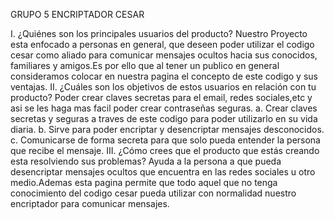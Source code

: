 GRUPO 5
   ENCRIPTADOR CESAR

  I. ¿Quiénes son los principales usuarios del producto?
     Nuestro Proyecto esta enfocado a personas en general, que deseen poder utilizar el codigo cesar como aliado para comunicar mensajes ocultos hacia sus conocidos, familiares y amigos.Es por ello que al tener un publico en general consideramos colocar en nuestra pagina el concepto de este codigo y sus ventajas.
  II. ¿Cuáles son los objetivos de estos usuarios en relación con tu producto? 
     Poder crear claves secretas para el email, redes sociales,etc y asi se les haga mas facil poder crear contraseñas seguras.
     a. Crear claves secretas y seguras a traves de este codigo para poder utilizarlo en su vida diaria.
     b. Sirve para poder encriptar y desencriptar mensajes desconocidos.
     c. Comunicarse de forma secreta para que solo pueda entender  la persona que recibe el mensaje.
  III. ¿Cómo crees que el producto que estás creando esta resolviendo sus problemas?
     Ayuda a la persona a que pueda desencriptar mensajes ocultos que encuentra en las redes sociales u otro medio.Ademas esta pagina permite que todo aquel que no tenga conocimiento del codigo cesar pueda utilizar con normalidad nuestro encriptador para comunicar mensajes.